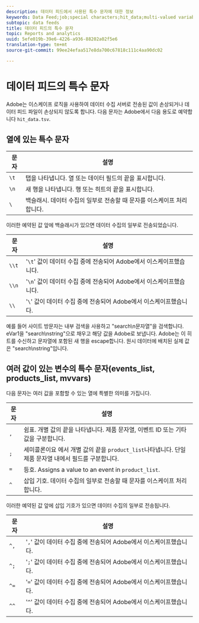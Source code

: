 ```yaml
---
description: 데이터 피드에서 사용된 특수 문자에 대한 정보
keywords: Data Feed;job;special characters;hit_data;multi-valued variables;events_list;products_list;mvvars
subtopic: data feeds
title: 데이터 피드의 특수 문자
topic: Reports and analytics
uuid: 5efe019b-39e6-4226-a936-88202a02f5e6
translation-type: tm+mt
source-git-commit: 99ee24efaa517e8da700c67818c111c4aa90dc02

---
```



# 데이터 피드의 특수 문자

Adobe는 이스케이프 로직을 사용하여 데이터 수집 서버로 전송된 값이 손상되거나 데이터 피드 파일이 손상되지 않도록 합니다. 다음 문자는 Adobe에서 다음 용도로 예약합니다 `hit_data.tsv`.

## 열에 있는 특수 문자

| 문자 | 설명 |
|--- |--- |
| `\t` | 탭을 나타냅니다. 열 또는 데이터 필드의 끝을 표시합니다. |
| `\n` | 새 행을 나타냅니다. 행 또는 히트의 끝을 표시합니다. |
| `\` | 백슬래시. 데이터 수집의 일부로 전송할 때 문자를 이스케이프 처리합니다. |

이러한 예약된 값 앞에 백슬래시가 있으면 데이터 수집의 일부로 전송되었습니다.

| 문자 | 설명 |
|--- |--- |
| `\\t` | '`\t`' 값이 데이터 수집 중에 전송되어 Adobe에서 이스케이프했습니다. |
| `\\n` | '`\n`' 값이 데이터 수집 중에 전송되어 Adobe에서 이스케이프했습니다. |
| `\\` | '`\`' 값이 데이터 수집 중에 전송되어 Adobe에서 이스케이프했습니다. |

예를 들어 사이트 방문자는 내부 검색을 사용하고 "search\n문자열"을 검색합니다. eVar1을 "search\nstring"으로 채우고 해당 값을 Adobe로 보냅니다. Adobe는 이 히트를 수신하고 문자열에 포함된 새 행을 escape합니다. 원시 데이터에 배치된 실제 값은 "search\\nstring"입니다.

## 여러 값이 있는 변수의 특수 문자(events_list, products_list, mvvars)

다음 문자는 여러 값을 포함할 수 있는 열에 특별한 의미를 가집니다.

| 문자 | 설명 |
|--- |--- |
| `,` | 쉼표. 개별 값의 끝을 나타냅니다. 제품 문자열, 이벤트 ID 또는 기타 값을 구분합니다. |
| `;` | 세미콜론이요 에서 개별 값의 끝을 `product_list`나타냅니다. 단일 제품 문자열 내에서 필드를 구분합니다. |
| `=` | 등호. Assigns a value to an event in `product_list`. |
| `^` | 삽입 기호. 데이터 수집의 일부로 전송할 때 문자를 이스케이프 처리합니다. |

이러한 예약된 값 앞에 삽입 기호가 있으면 데이터 수집의 일부로 전송됩니다.

| 문자 | 설명 |
|--- |--- |
| `^,` | '`,`' 값이 데이터 수집 중에 전송되어 Adobe에서 이스케이프했습니다. |
| `^;` | '`;`' 값이 데이터 수집 중에 전송되어 Adobe에서 이스케이프했습니다. |
| `^=` | '`=`' 값이 데이터 수집 중에 전송되어 Adobe에서 이스케이프했습니다. |
| `^^` | '`^`' 값이 데이터 수집 중에 전송되어 Adobe에서 이스케이프했습니다. |
